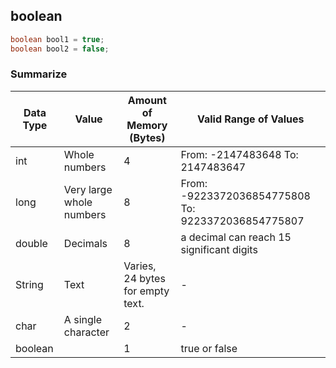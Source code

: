 ## boolean

```java
boolean bool1 = true;
boolean bool2 = false;
```

### Summarize

| Data Type | Value                    | Amount of Memory (Bytes)         | Valid Range of Values                              |
| --------- | ------------------------ | -------------------------------- | -------------------------------------------------- |
| int       | Whole numbers            | 4                                | From: -2147483648 To: 2147483647                   |
| long      | Very large whole numbers | 8                                | From: -9223372036854775808 To: 9223372036854775807 |
| double    | Decimals                 | 8                                | a decimal can reach 15 significant digits          |
| String    | Text                     | Varies, 24 bytes for empty text. | -                                                  |
| char      | A single character       | 2                                | -                                                  |
| boolean   |                          | 1                                | true or false                                      |

